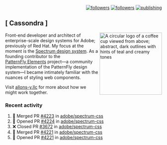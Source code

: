 <p align="right"><a rel="me" href="https://front-end.social/@castastrophe">
    <img alt="followers" title="Follow me on Mastodon" src="https://img.shields.io/mastodon/follow/109297102751309835?domain=https%3A%2F%2Ffront-end.social&label=Follow&logo=mastodon&logoColor=white&style=for-the-badge&labelColor=008080&color=006969"/></a>
  <a href="https://codepen.io/castastrophe/">
    <img alt="followers" title="Follow me on CodePen" src="https://img.shields.io/badge/23-1?color=640464&labelColor=7c007c&style=for-the-badge&logo=codepen&label=Follow"/></a>
<a href="https://castastrophe.medium.com/">
    <img alt="publishing" title="View articles on Medium" src="https://img.shields.io/badge/107-1?color=666&labelColor=444&label=subscribe&logo=medium&logoColor=white&style=for-the-badge"/></a>
</p>

## [&nbsp;Cassondra&nbsp;]

<img align="right" src="https://github-production-user-asset-6210df.s3.amazonaws.com/1840295/253016758-ba468774-1cd3-42c2-8f43-947b5eeb5edf.png" height="200" alt="A circular logo of a coffee cup viewed from above; abstract, dark outlines with hints of teal and creamy tones">

Front-end developer and architect of enterprise-scale design systems for Adobe; previously of Red Hat. My focus at the moment is the [Spectrum design system](https://github.com/adobe/spectrum-css). As a founding contributor to the [PatternFly&nbsp;Elements](https://github.com/patternfly/patternfly-elements) project&mdash;a community implementation of the PatternFly design system&mdash;I became intimately familiar with the nuances of styling web components.

Visit [allons-y.llc](http://allons-y.llc/) for more about how we might work together.

### Recent activity

<!--START_SECTION:activity-->
1. 🎉 Merged PR [#4223](https://github.com/adobe/spectrum-css/pull/4223) in [adobe/spectrum-css](https://github.com/adobe/spectrum-css)
2. 💪 Opened PR [#4224](https://github.com/adobe/spectrum-css/pull/4224) in [adobe/spectrum-css](https://github.com/adobe/spectrum-css)
3. ❌ Closed PR [#3672](https://github.com/adobe/spectrum-css/pull/3672) in [adobe/spectrum-css](https://github.com/adobe/spectrum-css)
4. 🎉 Merged PR [#4221](https://github.com/adobe/spectrum-css/pull/4221) in [adobe/spectrum-css](https://github.com/adobe/spectrum-css)
5. 💪 Opened PR [#4221](https://github.com/adobe/spectrum-css/pull/4221) in [adobe/spectrum-css](https://github.com/adobe/spectrum-css)
<!--END_SECTION:activity-->
